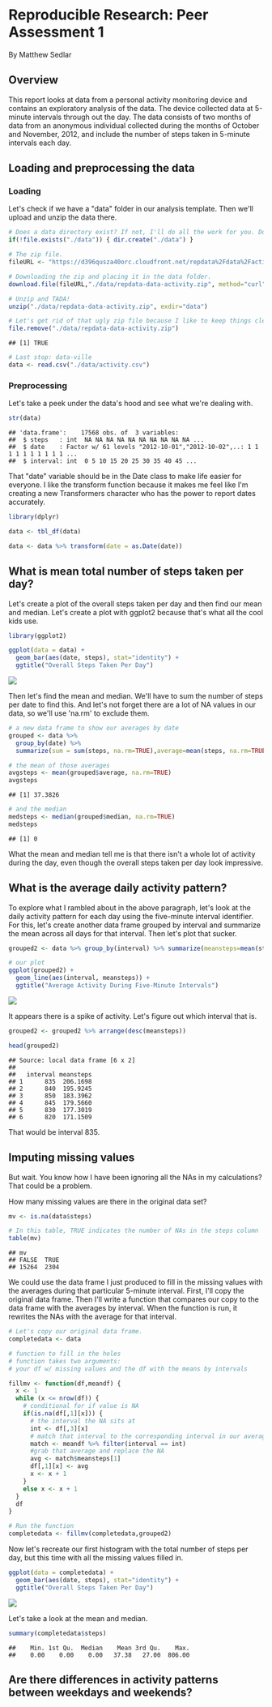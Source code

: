 # Reproducible Research: Peer Assessment 1
By Matthew Sedlar  

## Overview

This report looks at data from a personal activity monitoring device and contains an exploratory analysis of the data. The device collected data at 5-minute intervals through out the day. The data consists of two months of data from an anonymous individual collected during the months of October and November, 2012, and include the number of steps taken in 5-minute intervals each day.

## Loading and preprocessing the data

### Loading

Let's check if we have a "data" folder in our analysis template. Then we'll upload and unzip the data there.


```r
# Does a data directory exist? If not, I'll do all the work for you. Don't get up or anything.
if(!file.exists("./data")) { dir.create("./data") }

# The zip file.
fileURL <- "https://d396qusza40orc.cloudfront.net/repdata%2Fdata%2Factivity.zip"

# Downloading the zip and placing it in the data folder.
download.file(fileURL,"./data/repdata-data-activity.zip", method="curl")

# Unzip and TADA!
unzip("./data/repdata-data-activity.zip", exdir="data")

# Let's get rid of that ugly zip file because I like to keep things clean.
file.remove("./data/repdata-data-activity.zip")
```

```
## [1] TRUE
```

```r
# Last stop: data-ville
data <- read.csv("./data/activity.csv")
```

### Preprocessing

Let's take a peek under the data's hood and see what we're dealing with.


```r
str(data)
```

```
## 'data.frame':	17568 obs. of  3 variables:
##  $ steps   : int  NA NA NA NA NA NA NA NA NA NA ...
##  $ date    : Factor w/ 61 levels "2012-10-01","2012-10-02",..: 1 1 1 1 1 1 1 1 1 1 ...
##  $ interval: int  0 5 10 15 20 25 30 35 40 45 ...
```

That "date" variable should be in the Date class to make life easier for everyone. I like the transform function because it makes me feel like I'm creating a new Transformers character who has the power to report dates accurately.


```r
library(dplyr)

data <- tbl_df(data)

data <- data %>% transform(date = as.Date(date))
```


## What is mean total number of steps taken per day?

Let's create a plot of the overall steps taken per day and then find our mean and median. Let's create a plot with ggplot2 because that's what all the cool kids use. 


```r
library(ggplot2)

ggplot(data = data) + 
  geom_bar(aes(date, steps), stat="identity") +
  ggtitle("Overall Steps Taken Per Day")
```

![](PA1_files/figure-html/unnamed-chunk-4-1.png) 

Then let's find the mean and median. We'll have to sum the number of steps per date to find this. And let's not forget there are a lot of NA values in our data, so we'll use 'na.rm' to exclude them.


```r
# a new data frame to show our averages by date
grouped <- data %>% 
  group_by(date) %>% 
  summarize(sum = sum(steps, na.rm=TRUE),average=mean(steps, na.rm=TRUE), median= median(steps,na.rm=TRUE))

# the mean of those averages
avgsteps <- mean(grouped$average, na.rm=TRUE)
avgsteps
```

```
## [1] 37.3826
```

```r
# and the median
medsteps <- median(grouped$median, na.rm=TRUE)
medsteps
```

```
## [1] 0
```

What the mean and median tell me is that there isn't a whole lot of activity during the day, even though the overall steps taken per day look impressive.

## What is the average daily activity pattern?

To explore what I rambled about in the above paragraph, let's look at the daily activity pattern for each day using the five-minute interval identifier. For this, let's create another data frame grouped by interval and summarize the mean across all days for that interval. Then let's plot that sucker.


```r
grouped2 <- data %>% group_by(interval) %>% summarize(meansteps=mean(steps, na.rm=TRUE))

# our plot
ggplot(grouped2) + 
  geom_line(aes(interval, meansteps)) + 
  ggtitle("Average Activity During Five-Minute Intervals")
```

![](PA1_files/figure-html/unnamed-chunk-6-1.png) 

It appears there is a spike of activity. Let's figure out which interval that is.


```r
grouped2 <- grouped2 %>% arrange(desc(meansteps))

head(grouped2)
```

```
## Source: local data frame [6 x 2]
## 
##   interval meansteps
## 1      835  206.1698
## 2      840  195.9245
## 3      850  183.3962
## 4      845  179.5660
## 5      830  177.3019
## 6      820  171.1509
```

That would be interval 835.

## Imputing missing values

But wait. You know how I have been ignoring all the NAs in my calculations? That could be a problem.

How many missing values are there in the original data set?


```r
mv <- is.na(data$steps)

# In this table, TRUE indicates the number of NAs in the steps column
table(mv)
```

```
## mv
## FALSE  TRUE 
## 15264  2304
```

We could use the data frame I just produced to fill in the missing values with the averages during that particular 5-minute interval. First, I'll copy the original data frame. Then I'll write a function that compares our copy to the data frame with the averages by interval. When the function is run, it rewrites the NAs with the average for that interval.


```r
# Let's copy our original data frame.
completedata <- data

# function to fill in the holes
# function takes two arguments: 
# your df w/ missing values and the df with the means by intervals

fillmv <- function(df,meandf) {
  x <- 1
  while (x <= nrow(df)) {
    # conditional for if value is NA
    if(is.na(df[,1][x])) {
      # the interval the NA sits at
      int <- df[,3][x]
      # match that interval to the corresponding interval in our averages df
      match <- meandf %>% filter(interval == int)
      #grab that average and replace the NA
      avg <- match$meansteps[1]
      df[,1][x] <- avg
      x <- x + 1
    }
    else x <- x + 1
  }
  df
}

# Run the function
completedata <- fillmv(completedata,grouped2)
```

Now let's recreate our first histogram with the total number of steps per day, but this time with all the missing values filled in.


```r
ggplot(data = completedata) + 
  geom_bar(aes(date, steps), stat="identity") +
  ggtitle("Overall Steps Taken Per Day")
```

![](PA1_files/figure-html/unnamed-chunk-10-1.png) 

Let's take a look at the mean and median.


```r
summary(completedata$steps)
```

```
##    Min. 1st Qu.  Median    Mean 3rd Qu.    Max. 
##    0.00    0.00    0.00   37.38   27.00  806.00
```



## Are there differences in activity patterns between weekdays and weekends?

